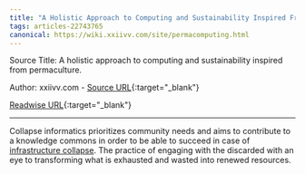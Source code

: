 ```yaml
---
title: "A Holistic Approach to Computing and Sustainability Inspired From Permaculture. (447038380)"
tags: articles-22743765
canonical: https://wiki.xxiivv.com/site/permacomputing.html
---
```


Source Title: A holistic approach to computing and sustainability inspired from permaculture.

Author: xxiivv.com - [Source URL](https://wiki.xxiivv.com/site/permacomputing.html){:target="_blank"}

[Readwise URL](https://readwise.io/open/447038380){:target="_blank"}

---

Collapse informatics prioritizes community needs and aims to contribute to a knowledge commons in order to be able to succeed in case of [infrastructure collapse](https://wiki.xxiivv.com/site/permacomputing.html/collapse.html). The practice of engaging with the discarded with an eye to transforming what is exhausted and wasted into renewed resources.

